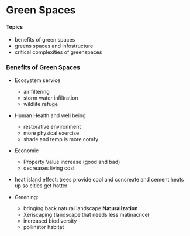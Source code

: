 # Green Spaces
#### Topics
- benefits of green spaces
- greens spaces and infostructure
- critical complexities of greenspaces


### Benefits of Green Spaces
- Ecosystem service
	- air filtering
	- storm water infiltration
	- wildlife refuge
- Human Health and well being
	- restorative environment
	- more physical exercise
	- shade and temp is more comfy
- Economic 
	- Property Value increase (good and bad)
	- decreases living cost

- heat island effect: trees provide cool and concreate and cement heats up so cities get hotter
- Greening:
	- bringing back natural landscape **Naturalization**
	- Xeriscaping (landscape that needs less matinacnce)
	- increased biodiversity
	- pollinator habitat

